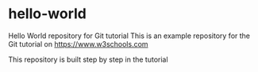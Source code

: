 # hello-world
Hello World repository for Git tutorial
This is an example repository for the Git tutorial on https://www.w3schools.com

This repository is built step by step in the tutorial

